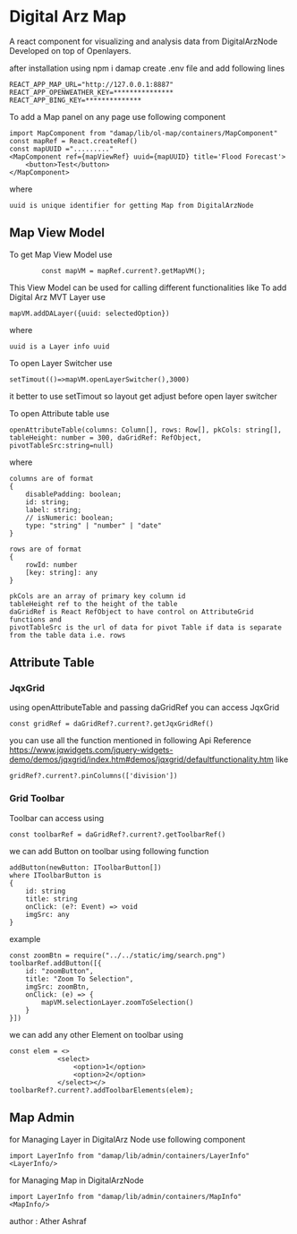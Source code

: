 # Digital Arz Map

A react component for visualizing and analysis data from DigitalArzNode Developed on top of Openlayers.

after installation using npm i damap create .env file and add following lines

```angular2html
REACT_APP_MAP_URL="http://127.0.0.1:8887"
REACT_APP_OPENWEATHER_KEY=***************
REACT_APP_BING_KEY=**************

```

To add a Map panel on any page use following component

```angular2html
import MapComponent from "damap/lib/ol-map/containers/MapComponent"
const mapRef = React.createRef()
const mapUUID ="........."
<MapComponent ref={mapViewRef} uuid={mapUUID} title='Flood Forecast'>
    <button>Test</button>
</MapComponent>
```

where

    uuid is unique identifier for getting Map from DigitalArzNode

## Map View Model

To get Map View Model use

```angular2html
        const mapVM = mapRef.current?.getMapVM();
```    

This View Model can be used for calling different functionalities like
To add Digital Arz MVT Layer use

    mapVM.addDALayer({uuid: selectedOption})

where

    uuid is a Layer info uuid

To open Layer Switcher use

    setTimout(()=>mapVM.openLayerSwitcher(),3000)

it better to use setTimout so layout get adjust before open layer switcher

To open Attribute table use

    openAttributeTable(columns: Column[], rows: Row[], pkCols: string[], tableHeight: number = 300, daGridRef: RefObject, pivotTableSrc:string=null)

where

    columns are of format
    {
        disablePadding: boolean;
        id: string;
        label: string;
        // isNumeric: boolean;
        type: "string" | "number" | "date"
    }

    rows are of format
    {
        rowId: number
        [key: string]: any
    }

    pkCols are an array of primary key column id
    tableHeight ref to the height of the table
    daGridRef is React RefObject to have control on AttributeGrid functions and
    pivotTableSrc is the url of data for pivot Table if data is separate from the table data i.e. rows

## Attribute Table

### JqxGrid

using openAttributeTable and passing daGridRef you can access JqxGrid

    const gridRef = daGridRef?.current?.getJqxGridRef()

you can use all the function mentioned in following Api
Reference https://www.jqwidgets.com/jquery-widgets-demo/demos/jqxgrid/index.htm#demos/jqxgrid/defaultfunctionality.htm
like

    gridRef?.current?.pinColumns(['division'])

### Grid Toolbar

Toolbar can access using

    const toolbarRef = daGridRef?.current?.getToolbarRef()

we can add Button on toolbar using following function

    addButton(newButton: IToolbarButton[])
    where IToolbarButton is 
    {
        id: string
        title: string
        onClick: (e?: Event) => void
        imgSrc: any
    }

example

    const zoomBtn = require("../../static/img/search.png")
    toolbarRef.addButton([{
        id: "zoomButton",
        title: "Zoom To Selection",
        imgSrc: zoomBtn,
        onClick: (e) => {
            mapVM.selectionLayer.zoomToSelection()
        }
    }])

we can add any other Element on toolbar using

    const elem = <>
                <select>
                    <option>1</option>
                    <option>2</option>
                </select></>
    toolbarRef?.current?.addToolbarElements(elem);

## Map Admin

for Managing Layer in DigitalArz Node use following component

```angular2html
import LayerInfo from "damap/lib/admin/containers/LayerInfo"
<LayerInfo/>
```

for Managing Map in DigitalArzNode

```angular2html
import LayerInfo from "damap/lib/admin/containers/MapInfo"
<MapInfo/>
```

author : Ather Ashraf
